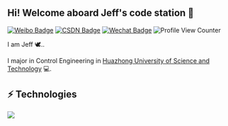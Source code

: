 <h2>Hi! Welcome aboard Jeff's code station 🚀 </h2> 

[![Weibo Badge](https://img.shields.io/badge/%E5%BE%AE%E5%8D%9A-%40%E6%98%AF%E6%9D%B0%E5%A4%AB%E5%91%80-8B0000?logo=sinaweibo&logoColor=white&color=8B0000)](https://weibo.com/hanxiaoxiao520) [![CSDN Badge](https://img.shields.io/badge/CSDN-%40%E6%98%AF%E6%9D%B0%E5%A4%AB%E5%91%80-DC143C)](https://xiaoshuwen.blog.csdn.net) [![Wechat Badge](https://img.shields.io/badge/%E5%BE%AE%E4%BF%A1-%40xiaoshuwen1995-brightgreen?style=flat-square&labelColor=green&logo=wechat&logoColor=white)](https://u.wechat.com/EIZK-ll-lEDuYjz3uAI4buU) ![Profile View Counter](https://komarev.com/ghpvc/?username=xiaoshuwen1995)

I am Jeff  🕊.. 

I major in Control Engineering in [Huazhong University of Science and Technology](https://hust.edu.cn/) 💻. 

## ⚡ Technologies
<img align="center" src="https://github-readme-stats.vercel.app/api?username=xiaoshuwen1995&show_icons=true&hide=prs,contribs">